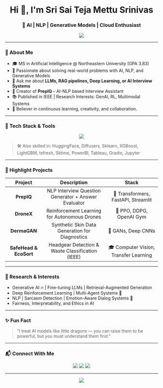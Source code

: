 <!-- HEADER -->
<h1 align="center">Hi 👋, I'm Sri Sai Teja Mettu Srinivas</h1>
<h3 align="center">🚀 AI | NLP | Generative Models | Cloud Enthusiast</h3>

<p align="center">
  <img src="https://readme-typing-svg.herokuapp.com/?lines=Engineer+by+Passion;AI+Explorer;Always+Learning&center=true&width=500&height=45">
</p>

---

<!-- ABOUT ME -->
### 🧠 About Me
- 🎓 MS in Artificial Intelligence @ Northeastern University (GPA 3.83)
- 🤖 Passionate about solving real-world problems with AI, NLP, and Generative Models
- 💬 Ask me about **LLMs, RAG pipelines, Deep Learning, or AI Interview Systems**
- 🌟 Creator of **PrepIQ** – AI-NLP based Interview Assistant
- 📚 Published in IEEE | Research Interests: GenAI, RL, Multimodal Systems
- 🎯 Believer in continuous learning, creativity, and collaboration.

---

<!-- TECHNOLOGY STACK -->
### 🚀 Tech Stack & Tools

<p align="center">
<img src="https://skillicons.dev/icons?i=python,java,c,cpp,tensorflow,pytorch,aws,gcp,docker,git,github,html,css,fastapi,flask,react,mysql,postgresql,opencv" />
</p>

> 🛠 Also skilled in: HuggingFace, Diffusers, Sklearn, XGBoost, LightGBM, tsfresh, Sktime, PowerBI, Tableau, Gradio, Jupyter

---

<!-- PROJECTS -->
### 🌟 Highlight Projects
| Project | Description | Stack |
|:-------:|:-----------:|:-----:|
| **PrepIQ** | NLP Interview Question Generator + Answer Evaluator | 🤖 Transformers, FastAPI, Streamlit |
| **DroneX** | Reinforcement Learning for Autonomous Drones | 🚁 PPO, DDPG, OpenAI Gym |
| **DermaGAN** | Synthetic Skin Data Generation for Diagnostics | 🧬 GANs, Deep CNNs |
| **SafeHead & EcoSort** | Headgear Detection & Waste Classification (IEEE) | 🎓 Computer Vision, Transfer Learning |

---

<!-- RESEARCH INTERESTS -->
### 🧪 Research & Interests
- Generative AI 🔥 | Fine-tuning LLMs | Retrieval-Augmented Generation
- Deep Reinforcement Learning | Multi-Agent Systems 🤖
- NLP | Sarcasm Detection | Emotion-Aware Dialog Systems 💬
- Fairness, Interpretability, and Ethics in AI

---

<!-- FUN -->
### ✨ Fun Fact
> "I treat AI models like little dragons — you can raise them to be powerful, but you must understand them first."

---

<!-- CONTACT -->
### 📬 Connect With Me

<p align="center">
<a href="https://www.linkedin.com/in/sri-sai-teja-mettu-srinivas-5b36b2273/" target="_blank"><img src="https://img.shields.io/badge/LinkedIn-Connect-blue?style=for-the-badge&logo=linkedin"></a>
<a href="mailto:mettusrinivas.s@northeastern.edu"><img src="https://img.shields.io/badge/Email-Reach_me-red?style=for-the-badge&logo=gmail"></a>
<a href="https://github.com/SriSaiTeja06" target="_blank"><img src="https://img.shields.io/badge/GitHub-Profile-black?style=for-the-badge&logo=github"></a>
</p>

---

<p align="center">
  <img src="https://capsule-render.vercel.app/api?type=waving&color=0e75b6&height=150&section=footer"/>
</p>

